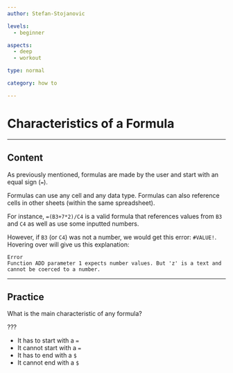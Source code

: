 ```yaml
---
author: Stefan-Stojanovic

levels:
  - beginner

aspects:
  - deep
  - workout

type: normal

category: how to

---
```


# Characteristics of a Formula

---
## Content

As previously mentioned, formulas are made by the user and start with an equal sign (`=`).

Formulas can use any cell and any data type. Formulas can also reference cells in other sheets (within the same spreadsheet).

For instance, `=(B3+7*2)/C4` is a valid formula that references values from `B3` and `C4` as well as use some inputted numbers.

However, if `B3` (or `C4`) was not a number, we would get this error: `#VALUE!`.
Hovering over will give us this explanation:
```plain-text
Error
Function ADD parameter 1 expects number values. But 'z' is a text and cannot be coerced to a number.
```

---
## Practice

What is the main characteristic of any formula?

???

* It has to start with a `=`
* It cannot start with a `=`
* It has to end with a `$`
* It cannot end with a `$`
